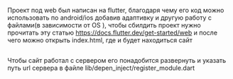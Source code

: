 Проект под web был написан на flutter, благодаря чему его код можно использовать по android/ios 
добавив адаптивку и другую работу с файлами(в зависимости от OS ),
чтобы сбилдить проект нужно прочитать эту статью https://docs.flutter.dev/get-started/web и
после чего можно открыть index.html, где и будет находиться сайт

##

Чтобы сайт работал с сервером его понадобится развернуть и указать путь url сервера в файле lib/depen_inject/register_module.dart

